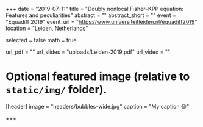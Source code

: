 +++
date = "2019-07-11"
title = "Doubly nonlocal Fisher–KPP equation: Features and peculiarities"
abstract = ""
abstract_short = ""
event = "Equadiff 2019"
event_url = "https://www.universiteitleiden.nl/equadiff2019"
location = "Leiden, Netherlands"

selected = false
math = true

url_pdf = ""
url_slides = "uploads/Leiden-2019.pdf"
url_video = ""

# Optional featured image (relative to `static/img/` folder).
[header]
image = "headers/bubbles-wide.jpg"
caption = "My caption :smile:"

+++